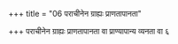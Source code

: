 +++
title = "06 पराचीनेन ग्राह्यः प्राणतापानता"

+++
पराचीनेन ग्राह्यः प्राणतापानता वा प्राण्यापान्य व्यनता वा ६